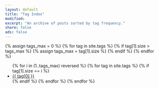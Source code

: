```yaml
---
layout: default
title: "Tag Index"
modified:
excerpt: "An archive of posts sorted by tag frequency."
share: false
ads: false
---
```


{% assign tags_max = 0 %}
{% for tag in site.tags %}
{% if tag[1].size > tags_max %}
{% assign tags_max = tag[1].size %}
{% endif %}
{% endfor %}

<ul class="tag__list">
    {% for i in (1..tags_max) reversed %}
    {% for tag in site.tags %}
    {% if tag[1].size == i %}
    <li><a href="{{ site.url }}/tag/{{ tag[0] | replace:' ','-' | downcase }}/" class="tag__item">{{ tag[0] }}</a></li>
    {% endif %}
    {% endfor %}
    {% endfor %}
</ul>